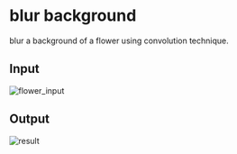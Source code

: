 # blur background
blur a background of a flower using convolution technique.
## Input
![flower_input](https://user-images.githubusercontent.com/88179607/143681192-bfa6e80c-ca6c-4915-b3a2-96c4f25c790b.jpg)
## Output
![result](https://user-images.githubusercontent.com/88179607/143681202-14fa0223-c269-43e4-badd-0d8d010b76a6.jpg)
